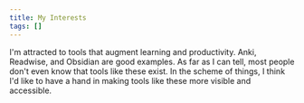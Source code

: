 ```yaml
---
title: My Interests
tags: []
---
```


I'm attracted to tools that augment learning and productivity. Anki, Readwise, and Obsidian are good examples. As far as I can tell, most people don't even know that tools like these exist. In the scheme of things, I think I'd like to have a hand in making tools like these more visible and accessible.